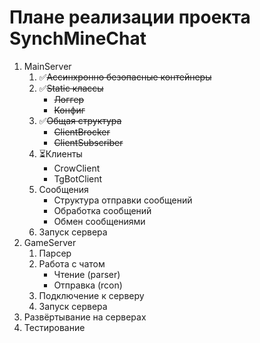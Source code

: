 # Плане реализации проекта SynchMineChat

1. MainServer
   1. ✅~~Ассинхронно безопасные контейнеры~~
   2. ✅~~Static классы~~
        * ~~Логгер~~
        * ~~Конфиг~~
   3. ✅~~Общая структура~~
        * ~~ClientBrocker~~
        * ~~ClientSubscriber~~
   4. ⏳Клиенты
        * CrowClient
        * TgBotClient
   5. Сообщения 
      * Структура отправки сообщений
      * Обработка сообщений
      * Обмен сообщениями
   6. Запуск сервера 
2. GameServer
    1. Парсер
    2. Работа с чатом
       * Чтение     (parser)
       * Отправка   (rcon)
    3. Подключение к серверу
    4. Запуск сервера
3. Развёртывание на серверах
4. Тестирование